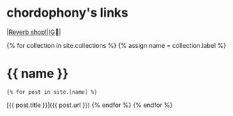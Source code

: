 # chordophony's links

|[Reverb shop!](https://reverb.com/shop/bs-gear-4?utm_source=rev-ios-app&utm_medium=ios-share&utm_campaign=shop&utm_content=1231466)|[IG](http://instagram.com/chordophony)|

{% for collection in site.collections %}
  {% assign name = collection.label %}
# {{ name }} #
    {% for post in site.[name] %}
[{{ post.title }}]({{ post.url }})
    {% endfor %}
{% endfor %}
